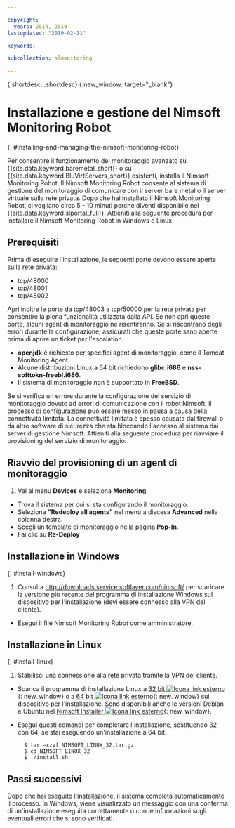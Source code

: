 ```yaml
---

copyright:
  years: 2014, 2019
lastupdated: "2019-02-11"

keywords:

subcollection: slmonitoring

---
```


{:shortdesc: .shortdesc}
{:new_window: target="_blank"}

# Installazione e gestione del Nimsoft Monitoring Robot
{: #installing-and-managing-the-nimsoft-monitoring-robot}

Per consentire il funzionamento del monitoraggio avanzato su {{site.data.keyword.baremetal_short}} o su {{site.data.keyword.BluVirtServers_short}} esistenti, installa il Nimsoft Monitoring Robot. Il Nimsoft Monitoring Robot consente al sistema di gestione del monitoraggio di comunicare con il server bare metal o il server virtuale sulla rete privata. Dopo che hai installato il Nimsoft Monitoring Robot, ci vogliano circa 5 - 10 minuti perché diventi disponibile nel {{site.data.keyword.slportal_full}}. Attieniti alla seguente procedura per installare il Nimsoft Monitoring Robot in Windows o Linux.

## Prerequisiti

Prima di eseguire l'installazione, le seguenti porte devono essere aperte sulla rete privata:

* tcp/48000
* tcp/48001
* tcp/48002

Apri inoltre le porte da tcp/48003 a tcp/50000 per la rete privata per consentire la piena funzionalità utilizzata dalla API. Se non apri queste porte, alcuni agent di monitoraggio ne risentiranno. Se si riscontrano degli errori durante la configurazione, assicurati che queste porte sano aperte prima di aprire un ticket per l'escalation.

* **openjdk** è richiesto per specifici agent di monitoraggio, come il Tomcat Monitoring Agent.
* Alcune distribuzioni Linux a 64 bit richiedono **glibc.i686** e **nss-softtokn-freebl.i686**.
* Il sistema di monitoraggio non è supportato in **FreeBSD**.

Se si verifica un errore durante la configurazione del servizio di monitoraggio dovuto ad errori di comunicazione con il robot Nimsoft, il processo di configurazione può essere messo in pausa a causa della connettività limitata. La connettività limitata è spesso causata dal firewall o da altro software di sicurezza che sta bloccando l'accesso al sistema dai server di gestione Nimsoft.  Attieniti alla seguente procedura per riavviare il provisioning del servizio di monitoraggio:

## Riavvio del provisioning di un agent di monitoraggio

1. Vai al menu **Devices** e seleziona **Monitoring**.
* Trova il sistema per cui si sta configurando il monitoraggio.
* Seleziona **"Redeploy all agents"** nel menu a discesa **Advanced** nella colonna destra.
* Scegli un template di monitoraggio nella pagina **Pop-In**.
* Fai clic su **Re-Deploy**

## Installazione in Windows
{: #install-windows}

1. Consulta http://downloads.service.softlayer.com/nimsoft/ per scaricare la versione più recente del programma di installazione Windows sul dispositivo per l'installazione (devi essere connesso alla VPN del cliente).
* Esegui il file Nimsoft Monitoring Robot come amministratore.

## Installazione in Linux
{: #install-linux}

1. Stabilisci una connessione alla rete privata tramite la VPN del cliente.
* Scarica il programma di installazione Linux a [32 bit ![Icona link esterno](../../icons/launch-glyph.svg "Icona link esterno")](http://downloads.service.softlayer.com/nimsoft/NIMSOFT_LINUX_32.tar.gz){: new_window} o a [64 bit ![Icona link esterno](../../icons/launch-glyph.svg "Icona link esterno")](http://downloads.service.softlayer.com/nimsoft/NIMSOFT_LINUX_64.tar.gz){: new_window} sul dispositivo per l'installazione. Sono disponibili anche le versioni Debian e Ubuntu nel [Nimsoft Installer ![Icona link esterno](../../icons/launch-glyph.svg "Icona link esterno")](http://downloads.service.softlayer.com/nimsoft/){: new_window}.
* Esegui questi comandi per completare l'installazione, sostituendo 32 con 64, se stai eseguendo un'installazione a 64 bit.

        $ tar –xzvf NIMSOFT_LINUX_32.tar.gz
        $ cd NIMSOFT_LINUX_32
        $ ./install.sh

## Passi successivi

Dopo che hai eseguito l'installazione, il sistema completa automaticamente il processo. In Windows, viene visualizzato un messaggio con una conferma di un'installazione eseguita correttamente o con le informazioni sugli eventuali errori che si sono verificati.
